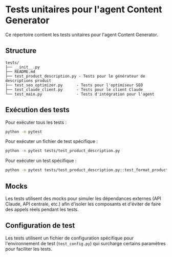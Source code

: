 # Tests unitaires pour l'agent Content Generator

Ce répertoire contient les tests unitaires pour l'agent Content Generator.

## Structure

```
tests/
├── __init__.py
├── README.md
├── test_product_description.py - Tests pour le générateur de descriptions produit
├── test_seo_optimizer.py      - Tests pour l'optimiseur SEO
├── test_claude_client.py      - Tests pour le client Claude
└── test_main.py               - Tests d'intégration pour l'agent
```

## Exécution des tests

Pour exécuter tous les tests :

```bash
python -m pytest
```

Pour exécuter un fichier de test spécifique :

```bash
python -m pytest tests/test_product_description.py
```

Pour exécuter un test spécifique :

```bash
python -m pytest tests/test_product_description.py::test_format_product_info
```

## Mocks

Les tests utilisent des mocks pour simuler les dépendances externes (API Claude, API centrale, etc.) afin d'isoler les composants et d'éviter de faire des appels réels pendant les tests.

## Configuration de test

Les tests utilisent un fichier de configuration spécifique pour l'environnement de test (`test_config.py`) qui surcharge certains paramètres pour faciliter les tests.